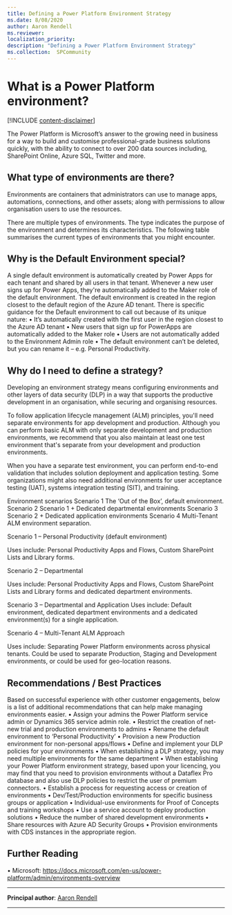 ```yaml
---
title: Defining a Power Platform Environment Strategy
ms.date: 8/08/2020
author: Aaron Rendell
ms.reviewer:  
localization_priority: 
description: "Defining a Power Platform Environment Strategy"
ms.collection:  SPCommunity
---
```


# What is a Power Platform environment?

[!INCLUDE [content-disclaimer](includes/content-disclaimer.md)]

The Power Platform is Microsoft’s answer to the growing need in business for a way to build and customise professional-grade business solutions quickly, with the ability to connect to over 200 data sources including, SharePoint Online, Azure SQL, Twitter and more.



## What type of environments are there?

Environments are containers that administrators can use to manage apps, automations, connections, and other assets; along with permissions to allow organisation users to use the resources.

There are multiple types of environments. The type indicates the purpose of the environment and determines its characteristics. The following table summarises the current types of environments that you might encounter.


## Why is the Default Environment special?

A single default environment is automatically created by Power Apps for each tenant and shared by all users in that tenant. Whenever a new user signs up for Power Apps, they're automatically added to the Maker role of the default environment. The default environment is created in the region closest to the default region of the Azure AD tenant.
There is specific guidance for the Default environment to call out because of its unique nature:
•	It’s automatically created with the first user in the region closest to the Azure AD tenant
•	New users that sign up for PowerApps are automatically added to the Maker role
•	Users are not automatically added to the Environment Admin role
•	The default environment can’t be deleted, but you can rename it – e.g. Personal Productivity.



## Why do I need to define a strategy?

Developing an environment strategy means configuring environments and other layers of data security (DLP) in a way that supports the productive development in an organisation, while securing and organising resources.

To follow application lifecycle management (ALM) principles, you'll need separate environments for app development and production. Although you can perform basic ALM with only separate development and production environments, we recommend that you also maintain at least one test environment that's separate from your development and production environments. 

When you have a separate test environment, you can perform end-to-end validation that includes solution deployment and application testing. 
Some organizations might also need additional environments for user acceptance testing (UAT), systems integration testing (SIT), and training.

Environment scenarios
Scenario 1	The ‘Out of the Box’, default environment.
Scenario 2	Scenario 1 + Dedicated departmental environments
Scenario 3	Scenario 2 + Dedicated application environments
Scenario 4	Multi-Tenant ALM environment separation.

Scenario 1 – Personal Productivity (default environment)
 
Uses include: Personal Productivity Apps and Flows, Custom SharePoint Lists and Library forms.

Scenario 2 – Departmental
 
Uses include: Personal Productivity Apps and Flows, Custom SharePoint Lists and Library forms and dedicated department environments.

Scenario 3 – Departmental and Application
Uses include: Default environment, dedicated department environments and a dedicated environment(s) for a single application.

Scenario 4 – Multi-Tenant ALM Approach
 
Uses include: Separating Power Platform environments across physical tenants. Could be used to separate Production, Staging and Development environments, or could be used for geo-location reasons.

## Recommendations / Best Practices

Based on successful experience with other customer engagements, below is a list of additional recommendations that can help make managing environments easier.
•	Assign your admins the Power Platform service admin or Dynamics 365 service admin role.
•	Restrict the creation of net-new trial and production environments to admins
•	Rename the default environment to ‘Personal Productivity’
•	Provision a new Production environment for non-personal apps/flows
•	Define and implement your DLP policies for your environments
•	When establishing a DLP strategy, you may need multiple environments for the same department
•	When establishing your Power Platform environment strategy, based upon your licencing, you may find that you need to provision environments without a Dataflex Pro database and also use DLP policies to restrict the user of premium connectors.
•	Establish a process for requesting access or creation of environments
•	Dev/Test/Production environments for specific business groups or application
•	Individual-use environments for Proof of Concepts and training workshops
•	Use a service account to deploy production solutions
•	Reduce the number of shared development environments
•	Share resources with Azure AD Security Groups
•	Provision environments with CDS instances in the appropriate region.

## Further Reading

•	Microsoft: https://docs.microsoft.com/en-us/power-platform/admin/environments-overview

---

**Principal author**: [Aaron Rendell](hhttps://www.linkedin.com/in/aaron-rendell/)

---
